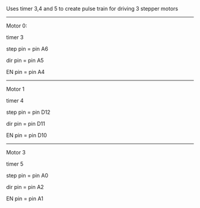 Uses timer 3,4 and 5 to create pulse train for driving 3 stepper motors

------------
Motor 0:

timer 3

step pin = pin A6

dir pin = pin A5

EN pin = pin A4


------------
Motor 1

timer 4

step pin = pin D12

dir pin = pin D11

EN pin = pin D10



------------
Motor 3

timer 5

step pin = pin A0

dir pin = pin A2

EN pin = pin A1
